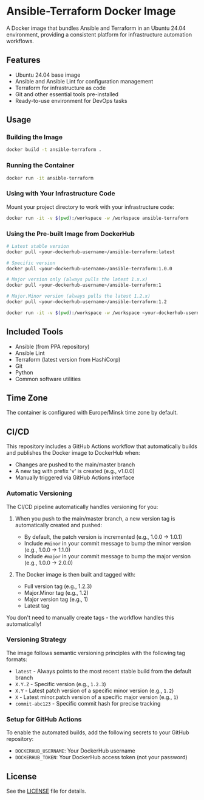 # Ansible-Terraform Docker Image

A Docker image that bundles Ansible and Terraform in an Ubuntu 24.04 environment, providing a consistent platform for infrastructure automation workflows.

## Features

- Ubuntu 24.04 base image
- Ansible and Ansible Lint for configuration management
- Terraform for infrastructure as code
- Git and other essential tools pre-installed
- Ready-to-use environment for DevOps tasks

## Usage

### Building the Image

```bash
docker build -t ansible-terraform .
```

### Running the Container

```bash
docker run -it ansible-terraform
```

### Using with Your Infrastructure Code

Mount your project directory to work with your infrastructure code:

```bash
docker run -it -v $(pwd):/workspace -w /workspace ansible-terraform
```

### Using the Pre-built Image from DockerHub

```bash
# Latest stable version
docker pull <your-dockerhub-username>/ansible-terraform:latest

# Specific version
docker pull <your-dockerhub-username>/ansible-terraform:1.0.0

# Major version only (always pulls the latest 1.x.x)
docker pull <your-dockerhub-username>/ansible-terraform:1

# Major.Minor version (always pulls the latest 1.2.x)
docker pull <your-dockerhub-username>/ansible-terraform:1.2

docker run -it -v $(pwd):/workspace -w /workspace <your-dockerhub-username>/ansible-terraform:tag
```

## Included Tools

- Ansible (from PPA repository)
- Ansible Lint
- Terraform (latest version from HashiCorp)
- Git
- Python
- Common software utilities

## Time Zone

The container is configured with Europe/Minsk time zone by default.

## CI/CD

This repository includes a GitHub Actions workflow that automatically builds and publishes the Docker image to DockerHub when:
- Changes are pushed to the main/master branch
- A new tag with prefix 'v' is created (e.g., v1.0.0)
- Manually triggered via GitHub Actions interface

### Automatic Versioning

The CI/CD pipeline automatically handles versioning for you:

1. When you push to the main/master branch, a new version tag is automatically created and pushed:
   - By default, the patch version is incremented (e.g., 1.0.0 → 1.0.1)
   - Include `#minor` in your commit message to bump the minor version (e.g., 1.0.0 → 1.1.0)
   - Include `#major` in your commit message to bump the major version (e.g., 1.0.0 → 2.0.0)

2. The Docker image is then built and tagged with:
   - Full version tag (e.g., 1.2.3)
   - Major.Minor tag (e.g., 1.2)
   - Major version tag (e.g., 1)
   - Latest tag

You don't need to manually create tags - the workflow handles this automatically!

### Versioning Strategy

The image follows semantic versioning principles with the following tag formats:

- `latest` - Always points to the most recent stable build from the default branch
- `X.Y.Z` - Specific version (e.g., `1.2.3`)
- `X.Y` - Latest patch version of a specific minor version (e.g., `1.2`)
- `X` - Latest minor.patch version of a specific major version (e.g., `1`)
- `commit-abc123` - Specific commit hash for precise tracking

### Setup for GitHub Actions

To enable the automated builds, add the following secrets to your GitHub repository:
- `DOCKERHUB_USERNAME`: Your DockerHub username
- `DOCKERHUB_TOKEN`: Your DockerHub access token (not your password)

## License

See the [LICENSE](LICENSE) file for details.
